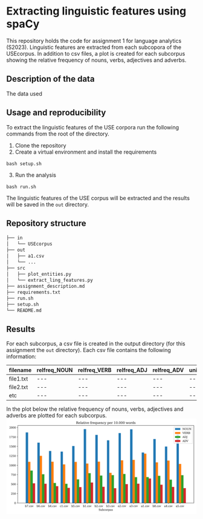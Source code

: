 # Extracting linguistic features using spaCy
This repository holds the code for assignment 1 for language analytics (S2023). Linguistic features are extracted from each subcopora of the USEcorpus. In addition to csv files, a plot is created for each subcorpus showing the relative frequency of nouns, verbs, adjectives and adverbs.

## Description of the data
The data used 

## Usage and reproducibility
To extract the linguistic features of the USE corpora run the following commands from the root of the directory.

1. Clone the repository
2. Create a virtual environment and install the requirements
```
bash setup.sh
```
3. Run the analysis
```
bash run.sh
```

The linguistic features of the USE corpus will be extracted and the results will be saved in the `out` directory.

## Repository structure
```
├── in                                
│   └── USEcorpus
├── out                                 
│   ├── a1.csv
│   └── ...
├── src
│   ├── plot_entities.py
│   └── extract_ling_features.py            
├── assignment_description.md
├── requirements.txt       
├── run.sh
├── setup.sh      
└── README.md                           
```


## Results
For each subcorpus, a csv file is created in the output directory (for this assignment the `out` directory). Each csv file contains the following information:

filename|relfreq_NOUN|relfreq_VERB|relfreq_ADJ|relfreq_ADV|unique_PERSON|unique_LOC|unique_ORG
|---|---|---|---|---|---|---|---|
|file1.txt|---|---|---|---|---|---|---|
|file2.txt|---|---|---|---|---|---|---|
|etc|---|---|---|---|---|---|---|


In the plot below the relative frequency of nouns, verbs, adjectives and adverbs are plotted for each subcorpus.
![rel freq plot](out/entities.png)